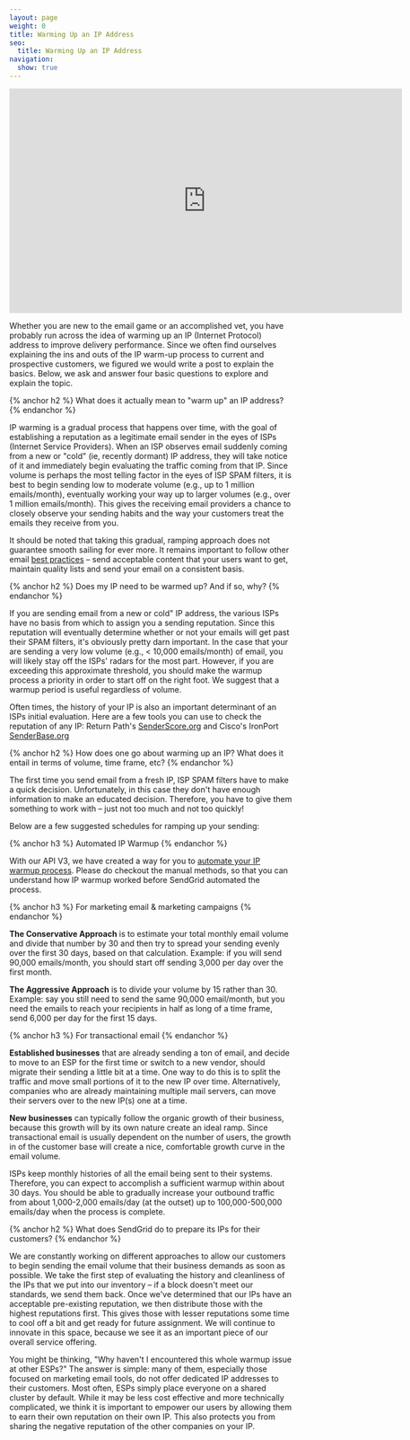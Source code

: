 ```yaml
---
layout: page
weight: 0
title: Warming Up an IP Address
seo:
  title: Warming Up an IP Address
navigation:
  show: true
---
```


<iframe src="https://player.vimeo.com/video/80755248" width="700" height="400" frameborder="0" webkitallowfullscreen mozallowfullscreen allowfullscreen></iframe>

Whether you are new to the email game or an accomplished vet, you have probably run across the idea of warming up an IP (Internet Protocol) address to improve delivery performance. Since we often find ourselves explaining the ins and outs of the IP warm-up process to current and prospective customers, we figured we would write a post to explain the basics. Below, we ask and answer four basic questions to explore and explain the topic.

{% anchor h2 %}
What does it actually mean to "warm up" an IP address?
{% endanchor %}

IP warming is a gradual process that happens over time, with the goal of establishing a reputation as a legitimate email sender in the eyes of ISPs (Internet Service Providers). When an ISP observes email suddenly coming from a new or "cold" (ie, recently dormant) IP address, they will take notice of it and immediately begin evaluating the traffic coming from that IP. Since volume is perhaps the most telling factor in the eyes of ISP SPAM filters, it is best to begin sending low to moderate volume (e.g., up to 1 million emails/month), eventually working your way up to larger volumes (e.g., over 1 million emails/month). This gives the receiving email providers a chance to closely observe your sending habits and the way your customers treat the emails they receive from you.

It should be noted that taking this gradual, ramping approach does not guarantee smooth sailing for ever more. It remains important to follow other email [best practices]({{site.blog_url}}/10-tips-to-keep-email-out-of-the-spam-folder) – send acceptable content that your users want to get, maintain quality lists and send your email on a consistent basis.

{% anchor h2 %}
Does my IP need to be warmed up? And if so, why?
{% endanchor %}

If you are sending email from a new or cold" IP address, the various ISPs have no basis from which to assign you a sending reputation. Since this reputation will eventually determine whether or not your emails will get past their SPAM filters, it's obviously pretty darn important. In the case that your are sending a very low volume (e.g., \< 10,000 emails/month) of email, you will likely stay off the ISPs' radars for the most part. However, if you are exceeding this approximate threshold, you should make the warmup process a priority in order to start off on the right foot. We suggest that a warmup period is useful regardless of volume.

Often times, the history of your IP is also an important determinant of an ISPs initial evaluation. Here are a few tools you can use to check the reputation of any IP: Return Path's [SenderScore.org](https://senderscore.org) and Cisco's IronPort [SenderBase.org](http://www.senderbase.org)

{% anchor h2 %}
How does one go about warming up an IP? What does it entail in terms of volume, time frame, etc?
{% endanchor %}

The first time you send email from a fresh IP, ISP SPAM filters have to make a quick decision. Unfortunately, in this case they don't have enough information to make an educated decision. Therefore, you have to give them something to work with – just not too much and not too quickly!

Below are a few suggested schedules for ramping up your sending:

{% anchor h3 %}
Automated IP Warmup
{% endanchor %}

With our API V3, we have created a way for you to [automate your IP warmup process]({{root_url}}/API_Reference/Web_API_v3/IP_Management/ip_warmup.html). Please do checkout the manual methods, so that you can understand how IP warmup worked before SendGrid automated the process.

{% anchor h3 %}
For marketing email & marketing campaigns
{% endanchor %}

**The Conservative Approach** is to estimate your total monthly email volume and divide that number by 30 and then try to spread your sending evenly over the first 30 days, based on that calculation. Example: if you will send 90,000 emails/month, you should start off sending 3,000 per day over the first month.

**The Aggressive Approach** is to divide your volume by 15 rather than 30. Example: say you still need to send the same 90,000 email/month, but you need the emails to reach your recipients in half as long of a time frame, send 6,000 per day for the first 15 days.

{% anchor h3 %}
For transactional email
{% endanchor %}

**Established businesses** that are already sending a ton of email, and decide to move to an ESP for the first time or switch to a new vendor, should migrate their sending a little bit at a time. One way to do this is to split the traffic and move small portions of it to the new IP over time. Alternatively, companies who are already maintaining multiple mail servers, can move their servers over to the new IP(s) one at a time.

**New businesses** can typically follow the organic growth of their business, because this growth will by its own nature create an ideal ramp. Since transactional email is usually dependent on the number of users, the growth in of the customer base will create a nice, comfortable growth curve in the email volume.

ISPs keep monthly histories of all the email being sent to their systems. Therefore, you can expect to accomplish a sufficient warmup within about 30 days. You should be able to gradually increase your outbound traffic from about 1,000-2,000 emails/day (at the outset) up to 100,000-500,000 emails/day when the process is complete.

{% anchor h2 %}
What does SendGrid do to prepare its IPs for their customers?
{% endanchor %}

We are constantly working on different approaches to allow our customers to begin sending the email volume that their business demands as soon as possible. We take the first step of evaluating the history and cleanliness of the IPs that we put into our inventory – if a block doesn't meet our standards, we send them back. Once we've determined that our IPs have an acceptable pre-existing reputation, we then distribute those with the highest reputations first. This gives those with lesser reputations some time to cool off a bit and get ready for future assignment. We will continue to innovate in this space, because we see it as an important piece of our overall service offering.

You might be thinking, "Why haven't I encountered this whole warmup issue at other ESPs?" The answer is simple: many of them, especially those focused on marketing email tools, do not offer dedicated IP addresses to their customers. Most often, ESPs simply place everyone on a shared cluster by default. While it may be less cost effective and more technically complicated, we think it is important to empower our users by allowing them to earn their own reputation on their own IP. This also protects you from sharing the negative reputation of the other companies on your IP.
